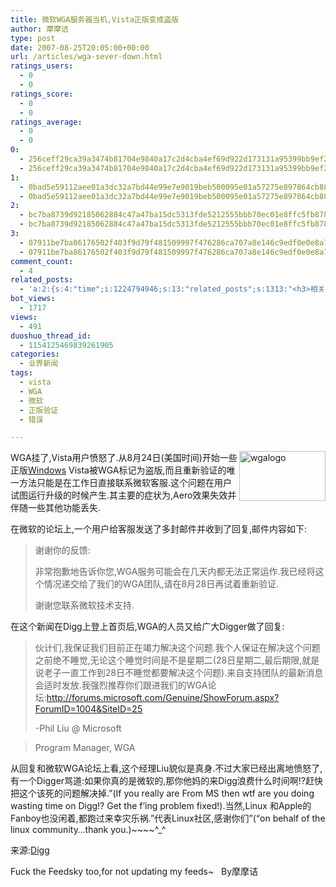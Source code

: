 ```yaml
---
title: 微软WGA服务器当机,Vista正版变成盗版
author: 摩摩诘
type: post
date: 2007-08-25T20:05:00+00:00
url: /articles/wga-sever-down.html
ratings_users:
  - 0
  - 0
ratings_score:
  - 0
  - 0
ratings_average:
  - 0
  - 0
0:
  - 256ceff29ca39a3474b81704e9840a17c2d4cba4ef69d922d173131a95399bb9ef2b7f4ef280dd709e5b1896b2d0ff0d
  - 256ceff29ca39a3474b81704e9840a17c2d4cba4ef69d922d173131a95399bb9ef2b7f4ef280dd709e5b1896b2d0ff0d
1:
  - 0bad5e59112aee01a3dc32a7bd44e99e7e9019beb500095e01a57275e897864cb889617b6eb879457b9d8060c6b61068
  - 0bad5e59112aee01a3dc32a7bd44e99e7e9019beb500095e01a57275e897864cb889617b6eb879457b9d8060c6b61068
2:
  - bc7ba8739d92185062884c47a47ba15dc5313fde5212555bbb70ec01e8ffc5fb8780cdb93226bdb47f252b5b86d38a47
  - bc7ba8739d92185062884c47a47ba15dc5313fde5212555bbb70ec01e8ffc5fb8780cdb93226bdb47f252b5b86d38a47
3:
  - 07911be7ba86176502f403f9d79f481509997f476286ca707a8e146c9edf0e0e8a73f8ab698ea350ebd2a34e453e5a33
  - 07911be7ba86176502f403f9d79f481509997f476286ca707a8e146c9edf0e0e8a73f8ab698ea350ebd2a34e453e5a33
comment_count:
  - 4
related_posts:
  - 'a:2:{s:4:"time";i:1224794946;s:13:"related_posts";s:1313:"<h3>相关日志</h3><ul class="related_post"><li><a href="http://www.digglife.cn/articles/vista-theme-visual-style-download.html" title="7个漂亮的Vista主题(视觉样式)下载">7个漂亮的Vista主题(视觉样式)下载</a></li><li><a href="http://www.digglife.cn/articles/hide-show-file-shortcut.html" title="一键显示或隐藏文件">一键显示或隐藏文件</a></li><li><a href="http://www.digglife.cn/articles/my-favorite-vista-features.html" title="我最喜欢的Windows Vista功能">我最喜欢的Windows Vista功能</a></li><li><a href="http://www.digglife.cn/articles/windows-vista-sp1-download.html" title="Windows Vista SP1简体中文独立安装包官方下载">Windows Vista SP1简体中文独立安装包官方下载</a></li><li><a href="http://www.digglife.cn/articles/livestation-technical-trial.html" title="微软网络电视软件LiveStation尝鲜">微软网络电视软件LiveStation尝鲜</a></li><li><a href="http://www.digglife.cn/articles/live-search-webmaster-portal.html" title="微软的网站管理工具Live Search Webmaster Portal试用">微软的网站管理工具Live Search Webmaster Portal试用</a></li><li><a href="http://www.digglife.cn/articles/microsoft-live-listas.html" title="Listas:微软的在线笔记本">Listas:微软的在线笔记本</a></li></ul>";}'
bot_views:
  - 1717
views:
  - 491
duoshuo_thread_id:
  - 1154125469839261905
categories:
  - 业界新闻
tags:
  - vista
  - WGA
  - 微软
  - 正版验证
  - 错误

---
```

<a atomicselection="true" href="https://www.digglife.net/wp-content/uploads/3/379/2007/08/wgalogo.png"><img align="right" width="138" src="https://www.digglife.net/wp-content/uploads/3/379/2007/08/wgalogo-thumb.png" alt="wgalogo" height="80" /></a> WGA挂了,Vista用户愤怒了.从8月24日(美国时间)开始一些正版<a target="_blank" href="https://www.digglife.net/articles/category/windows-tricks/">Windows</a> Vista被WGA标记为盗版,而且重新验证的唯一方法只能是在工作日直接联系微软客服.这个问题在用户试图运行升级的时候产生.其主要的症状为,Aero效果失效并伴随一些其他功能丢失.

<!--more-->

在微软的论坛上,一个用户给客服发送了多封邮件并收到了回复,邮件内容如下:

> 谢谢你的反馈:
> 
> 非常抱歉地告诉你您,WGA服务可能会在几天内都无法正常运作.我已经将这个情况递交给了我们的WGA团队,请在8月28日再试着重新验证.
> 
> 谢谢您联系微软技术支持.

在这个新闻在Digg上登上首页后,WGA的人员又给广大Digger做了回复:

> 伙计们,我保证我们目前正在竭力解决这个问题.我个人保证在解决这个问题之前绝不睡觉,无论这个睡觉时间是不是星期二(28日星期二,最后期限,就是说老子一直工作到28日不睡觉都要解决这个问题).来自支持团队的最新消息会适时发放.我强烈推荐你们跟进我们的WGA论坛:<http://forums.microsoft.com/Genuine/ShowForum.aspx?ForumID=1004&SiteID=25>
> 
> -Phil Liu @ Microsoft
  
> Program Manager, WGA

从回复和微软WGA论坛上看,这个经理Liu貌似是真身.不过大家已经出离地愤怒了,有一个Digger骂道:如果你真的是微软的,那你他妈的来Digg浪费什么时间啊!?赶快把这个该死的问题解决掉.&#8221;(If you really are From MS then wtf are you doing wasting time on Digg!? Get the f&#8217;ing problem fixed!).当然,Linux 和Apple的Fanboy也没闲着,都跑过来幸灾乐祸.&#8221;代表Linux社区,感谢你们&#8221;(&#8220;on behalf of the linux community&#8230;thank you.)~~~~^_^

来源:<a target="_blank" href="http://digg.com/microsoft/Microsoft_WGA_server_down_Results_in_un_genuine_vista_copies">Digg</a>

Fuck the Feedsky too,for not updating my feeds~   By摩摩诘
